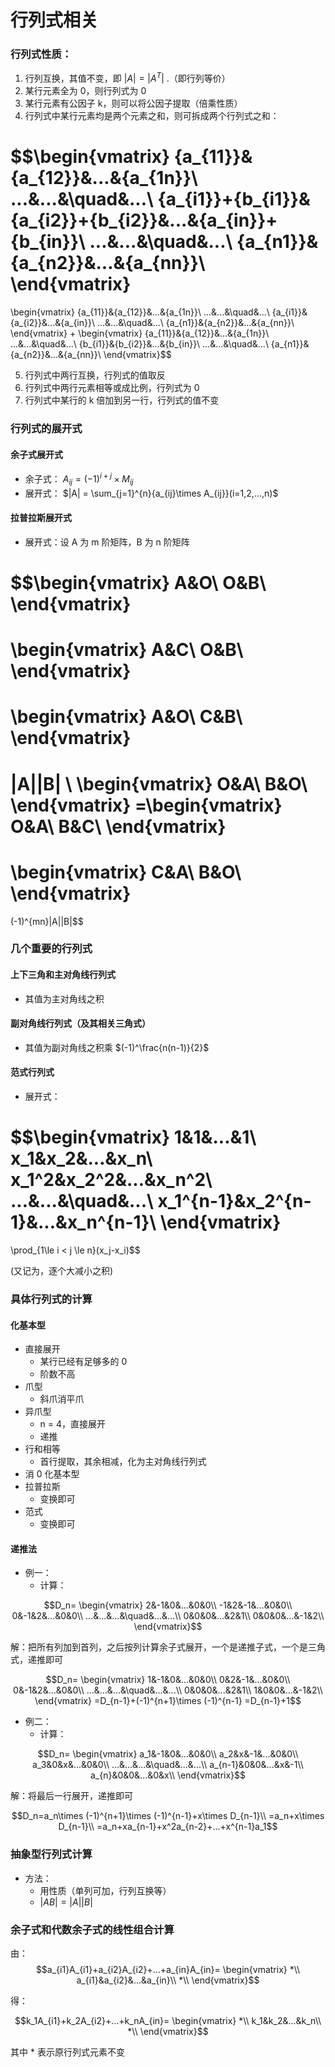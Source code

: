# 行列式相关

### 行列式性质：
1. 行列互换，其值不变，即 $|A| = |A^T|$ .（即行列等价）
2. 某行元素全为 0，则行列式为 0
3. 某行元素有公因子 k，则可以将公因子提取（倍乘性质）
4. 行列式中某行元素均是两个元素之和，则可拆成两个行列式之和：

$$\begin{vmatrix}
{a_{11}}&{a_{12}}&...&{a_{1n}}\\
...&...&\quad&...\\
{a_{i1}}+{b_{i1}}&{a_{i2}}+{b_{i2}}&...&{a_{in}}+{b_{in}}\\
...&...&\quad&...\\
{a_{n1}}&{a_{n2}}&...&{a_{nn}}\\
\end{vmatrix}
=
\begin{vmatrix}
{a_{11}}&{a_{12}}&...&{a_{1n}}\\
...&...&\quad&...\\
{a_{i1}}&{a_{i2}}&...&{a_{in}}\\
...&...&\quad&...\\
{a_{n1}}&{a_{n2}}&...&{a_{nn}}\\
\end{vmatrix}
+
\begin{vmatrix}
{a_{11}}&{a_{12}}&...&{a_{1n}}\\
...&...&\quad&...\\
{b_{i1}}&{b_{i2}}&...&{b_{in}}\\
...&...&\quad&...\\
{a_{n1}}&{a_{n2}}&...&{a_{nn}}\\
\end{vmatrix}$$

5. 行列式中两行互换，行列式的值取反
6. 行列式中两行元素相等或成比例，行列式为 0
7. 行列式中某行的 k 倍加到另一行，行列式的值不变



### 行列式的展开式

#### 余子式展开式
- 余子式： $A_{ij} = (-1)^{i+j} \times M_{ij}$
- 展开式： $|A| = \sum_{j=1}^{n}{a_{ij}\times A_{ij}}(i=1,2,...,n)$


#### 拉普拉斯展开式
- 展开式：设 A 为 m 阶矩阵，B 为 n 阶矩阵

$$\begin{vmatrix}
A&O\\
O&B\\
\end{vmatrix}
=
\begin{vmatrix}
A&C\\
O&B\\
\end{vmatrix}
=
\begin{vmatrix}
A&O\\
C&B\\
\end{vmatrix}
=
|A||B|
\\
\begin{vmatrix}
O&A\\
B&O\\
\end{vmatrix}
=\begin{vmatrix}
O&A\\
B&C\\
\end{vmatrix}
=
\begin{vmatrix}
C&A\\
B&O\\
\end{vmatrix}
=
(-1)^{mn}|A||B|$$



### 几个重要的行列式
#### 上下三角和主对角线行列式
- 其值为主对角线之积


#### 副对角线行列式（及其相关三角式）
- 其值为副对角线之积乘 $(-1)^\frac{n(n-1)}{2}$


#### 范式行列式
- 展开式：

$$\begin{vmatrix}
1&1&...&1\\
x_1&x_2&...&x_n\\
x_1^2&x_2^2&...&x_n^2\\
...&...&\quad&...\\
x_1^{n-1}&x_2^{n-1}&...&x_n^{n-1}\\
\end{vmatrix}
=
\prod_{1\le i < j \le n}(x_j-x_i)$$

(又记为，逐个大减小之积)



### 具体行列式的计算

#### 化基本型
- 直接展开
  - 某行已经有足够多的 0
  - 阶数不高
- 爪型
  - 斜爪消平爪
- 异爪型
  - n = 4，直接展开
  - 递推
- 行和相等
  - 首行提取，其余相减，化为主对角线行列式
- 消 0 化基本型
- 拉普拉斯
  - 变换即可
- 范式
  - 变换即可


#### 递推法
- 例一：
  - 计算：

$$D_n=
\begin{vmatrix}
2&-1&0&...&0&0\\
-1&2&-1&...&0&0\\
0&-1&2&...&0&0\\
...&...&...&\quad&...&...\\
0&0&0&...&2&1\\
0&0&0&...&-1&2\\
\end{vmatrix}$$

解：把所有列加到首列，之后按列计算余子式展开，一个是递推子式，一个是三角式，递推即可

$$D_n=
\begin{vmatrix}
1&-1&0&...&0&0\\
0&2&-1&...&0&0\\
0&-1&2&...&0&0\\
...&...&...&\quad&...&...\\
0&0&0&...&2&1\\
1&0&0&...&-1&2\\
\end{vmatrix}
=D_{n-1}+(-1)^{n+1}\times (-1)^{n-1}
=D_{n-1}+1$$

- 例二：
  - 计算：

$$D_n=
\begin{vmatrix}
a_1&-1&0&...&0&0\\
a_2&x&-1&...&0&0\\
a_3&0&x&...&0&0\\
...&...&...&\quad&...&...\\
a_{n-1}&0&0&...&x&-1\\
a_{n}&0&0&...&0&x\\
\end{vmatrix}$$

解：将最后一行展开，递推即可

$$D_n=a_n\times (-1)^{n+1}\times (-1)^{n-1}+x\times D_{n-1}\\
=a_n+x\times D_{n-1}\\
=a_n+xa_{n-1}+x^2a_{n-2}+...+x^{n-1}a_1$$



### 抽象型行列式计算
- 方法：
  - 用性质（单列可加，行列互换等）
  - $|AB|=|A||B|$



### 余子式和代数余子式的线性组合计算

由：
$$a_{i1}A_{i1}+a_{i2}A_{i2}+...+a_{in}A_{in}=
\begin{vmatrix}
*\\
a_{i1}&a_{i2}&...&a_{in}\\
*\\
\end{vmatrix}$$

得：

$$k_1A_{i1}+k_2A_{i2}+...+k_nA_{in}=
\begin{vmatrix}
*\\
k_1&k_2&...&k_n\\
*\\
\end{vmatrix}$$

其中 * 表示原行列式元素不变


